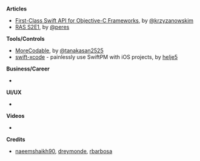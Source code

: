 **Articles**

* [First-Class Swift API for Objective-C Frameworks](https://pspdfkit.com/blog/2018/first-class-swift-api-for-objective-c-frameworks/), by [@krzyzanowskim](https://twitter.com/krzyzanowskim)
* [RAS S2E1](https://ruiper.es/2018/03/03/ras-s2e1/), by [@peres](https://twitter.com/peres)

**Tools/Controls**

* [MoreCodable](https://github.com/tattn/MoreCodable), by [@tanakasan2525](https://twitter.com/tanakasan2525)
* [swift-xcode](https://github.com/SwiftXcode/swift-xcode) - painlessly use SwiftPM with iOS projects, by [helje5](https://twitter.com/helje5)

**Business/Career**

* 

**UI/UX**

* 

**Videos**

* 

**Credits**

* [naeemshaikh90](https://github.com/naeemshaikh90), [dreymonde](https://github.com/dreymonde), [rbarbosa](https://github.com/rbarbosa)
